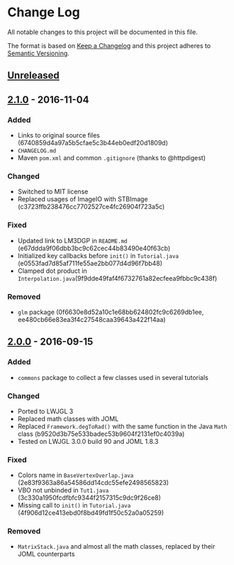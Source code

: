 # Change Log
All notable changes to this project will be documented in this file.

The format is based on [Keep a Changelog](http://keepachangelog.com/)
and this project adheres to [Semantic Versioning](http://semver.org/).


## [Unreleased]


## [2.1.0] - 2016-11-04
### Added
- Links to original source files (6740859d4a97a5b5cfae5c3b44eb0edf20d1809d)
- `CHANGELOG.md`
- Maven `pom.xml` and common `.gitignore` (thanks to @httpdigest)

### Changed
- Switched to MIT license
- Replaced usages of ImageIO with STBImage (c3723ffb238476cc7702527ce4fc26904f723a5c)

### Fixed
- Updated link to LM3DGP in `README.md` (e67ddda9f06dbb3bc9c62cec44b83490e40f63cb)
- Initialized key callbacks before `init()` in `Tutorial.java` (e0553fad7d85af711fe55ae2bb077d4d96f7bb48)
- Clamped dot product in `Interpolation.java`(9f9dde49faf4f6732761a82ecfeea9fbbc9c438f)

### Removed
- `glm` package (0f6630e8d52a10c1e68bb624802fc9c6269db1ee, ee480cb66e83ea3f4c27548caa39643a422f14aa)


## [2.0.0] - 2016-09-15
### Added
- `commons` package to collect a few classes used in several tutorials

### Changed
- Ported to LWJGL 3
- Replaced math classes with JOML
- Replaced `Framework.degToRad()` with the same function in the Java `Math` class (b9520d3b75e533badec53b9604f2131ef0c4039a)
- Tested on LWJGL 3.0.0 build 90 and JOML 1.8.3

### Fixed
- Colors name in `BaseVertexOverlap.java` (2e83f9363a86a54586dd14cdc55efe2498565823)
- VBO not unbinded in `Tut1.java` (3c330a1950fcdfbfc9344f2157315c9dc9f26ce8)
- Missing call to `init()` in `Tutorial.java` (4f906d12ce413ebd0f8bd49fd1f50c52a0a05259)

### Removed
- `MatrixStack.java` and almost all the math classes, replaced by their JOML counterparts


[Unreleased]: https://github.com/integeruser/jgltut/compare/v2.1.0...HEAD
[2.1.0]: https://github.com/integeruser/jgltut/compare/v2.0.0...v2.1.0
[2.0.0]: https://github.com/integeruser/jgltut/compare/v1.0.2...v2.0.0
